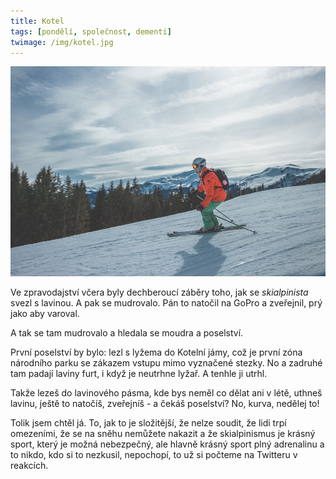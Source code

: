 ```yaml
---
title: Kotel
tags: [pondělí, společnost, dementi]
twimage: /img/kotel.jpg
---
```


![cover](/img/kotel.jpg)

Ve zpravodajství včera byly dechberoucí záběry toho, jak se _skialpinista_ svezl s lavinou. A pak se mudrovalo. Pán to natočil na GoPro a zveřejnil, prý jako aby varoval.

A tak se tam mudrovalo a hledala se moudra a poselství.

První poselství by bylo: lezl s lyžema do Kotelní jámy, což je první zóna národního parku se zákazem vstupu mimo vyznačené stezky. No a zadruhé tam padají laviny furt, i když je neutrhne lyžař. A tenhle ji utrhl.

Takže lezeš do lavinového pásma, kde bys neměl co dělat ani v létě, uthneš lavinu, ještě to natočíš, zveřejníš - a čekáš poselství? No, kurva, nedělej to!

Tolik jsem chtěl já. To, jak to je složitější, že nelze soudit, že lidi trpí omezeními, že se na sněhu nemůžete nakazit a že skialpinismus je krásný sport, který je možná nebezpečný, ale hlavně krásný sport plný adrenalinu a to nikdo, kdo si to nezkusil, nepochopí, to už si počteme na Twitteru v reakcích.